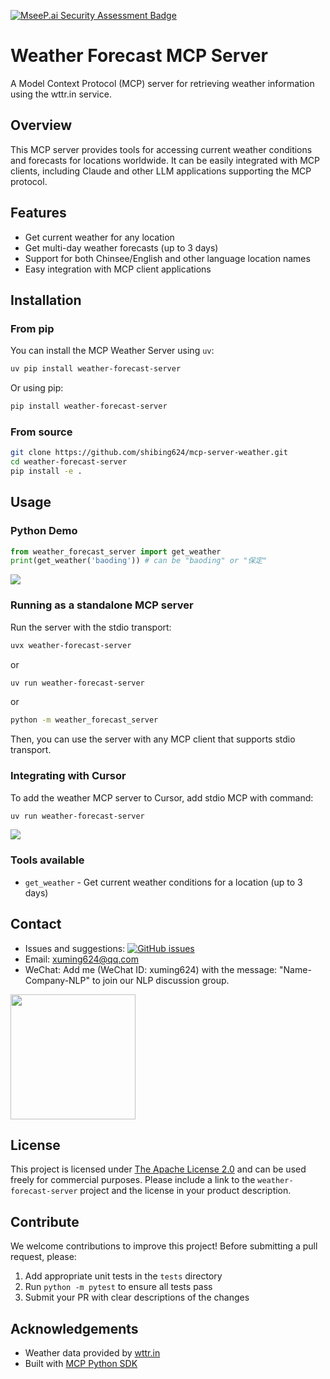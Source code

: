 [![MseeP.ai Security Assessment Badge](https://mseep.net/pr/shibing624-weather-forecast-server-badge.png)](https://mseep.ai/app/shibing624-weather-forecast-server)

# Weather Forecast MCP Server

A Model Context Protocol (MCP) server for retrieving weather information using the wttr.in service.

## Overview

This MCP server provides tools for accessing current weather conditions and forecasts for locations worldwide. 
It can be easily integrated with MCP clients, including Claude and other LLM applications supporting the MCP protocol.

## Features

- Get current weather for any location
- Get multi-day weather forecasts (up to 3 days)
- Support for both Chinsee/English and other language location names
- Easy integration with MCP client applications

## Installation

### From pip
You can install the MCP Weather Server using `uv`:

```bash
uv pip install weather-forecast-server
```

Or using pip:

```bash
pip install weather-forecast-server
```

### From source
```bash
git clone https://github.com/shibing624/mcp-server-weather.git
cd weather-forecast-server
pip install -e .
```

## Usage
### Python Demo
```python
from weather_forecast_server import get_weather
print(get_weather('baoding')) # can be "baoding" or "保定"
```

![](https://github.com/shibing624/weather-forecast-server/blob/main/docs/weather-baoding.jpg)

### Running as a standalone MCP server

Run the server with the stdio transport:

```bash
uvx weather-forecast-server
```

or

```bash
uv run weather-forecast-server
```

or 

```bash
python -m weather_forecast_server
```

Then, you can use the server with any MCP client that supports stdio transport.

### Integrating with Cursor

To add the weather MCP server to Cursor, add stdio MCP with command:

```bash
uv run weather-forecast-server
```

![](https://github.com/shibing624/weather-forecast-server/blob/main/docs/cursor-baoding.jpg)

### Tools available

- `get_weather` - Get current weather conditions for a location (up to 3 days)



## Contact

- Issues and suggestions: [![GitHub issues](https://img.shields.io/github/issues/shibing624/weather-forecast-server.svg)](https://github.com/shibing624/weather-forecast-server/issues)
- Email: xuming624@qq.com
- WeChat: Add me (WeChat ID: xuming624) with the message: "Name-Company-NLP" to join our NLP discussion group.

<img src="https://github.com/shibing624/weather-forecast-server/blob/main/docs/wechat.jpeg" width="200" />


## License

This project is licensed under [The Apache License 2.0](/LICENSE) and can be used freely for commercial purposes. 
Please include a link to the `weather-forecast-server` project and the license in your product description.
## Contribute

We welcome contributions to improve this project! Before submitting a pull request, please:

1. Add appropriate unit tests in the `tests` directory
2. Run `python -m pytest` to ensure all tests pass
3. Submit your PR with clear descriptions of the changes

## Acknowledgements

- Weather data provided by [wttr.in](https://wttr.in)
- Built with [MCP Python SDK](https://github.com/modelcontextprotocol/python-sdk) 